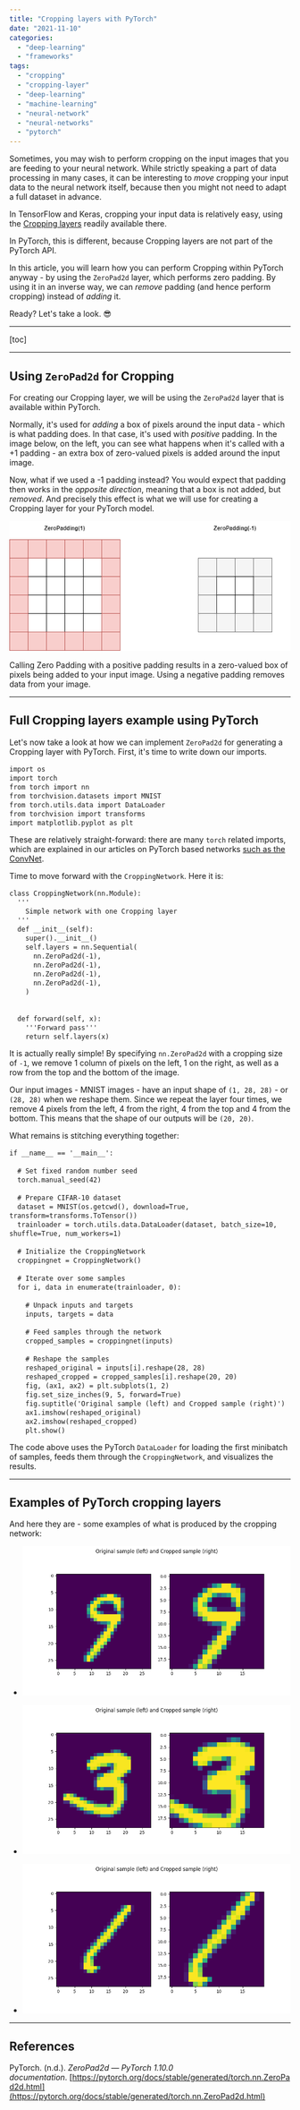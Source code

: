 ```yaml
---
title: "Cropping layers with PyTorch"
date: "2021-11-10"
categories: 
  - "deep-learning"
  - "frameworks"
tags: 
  - "cropping"
  - "cropping-layer"
  - "deep-learning"
  - "machine-learning"
  - "neural-network"
  - "neural-networks"
  - "pytorch"
---
```


Sometimes, you may wish to perform cropping on the input images that you are feeding to your neural network. While strictly speaking a part of data processing in many cases, it can be interesting to _move_ cropping your input data to the neural network itself, because then you might not need to adapt a full dataset in advance.

In TensorFlow and Keras, cropping your input data is relatively easy, using the [Cropping layers](https://github.com/mobiletest2016/machine-learning-articles/blob/master/articles/how-to-use-cropping-layers-with-keras.md) readily available there.

In PyTorch, this is different, because Cropping layers are not part of the PyTorch API.

In this article, you will learn how you can perform Cropping within PyTorch anyway - by using the `ZeroPad2d` layer, which performs zero padding. By using it in an inverse way, we can _remove_ padding (and hence perform cropping) instead of _adding_ it.

Ready? Let's take a look. 😎

* * *

\[toc\]

* * *

## Using `ZeroPad2d` for Cropping

For creating our Cropping layer, we will be using the `ZeroPad2d` layer that is available within PyTorch.

Normally, it's used for _adding_ a box of pixels around the input data - which is what padding does. In that case, it's used with _positive_ padding. In the image below, on the left, you can see what happens when it's called with a +1 padding - an extra box of zero-valued pixels is added around the input image.

Now, what if we used a -1 padding instead? You would expect that padding then works in the _opposite direction_, meaning that a box is not added, but _removed_. And precisely this effect is what we will use for creating a Cropping layer for your PyTorch model.

![](images/Zero.drawio.png)

Calling Zero Padding with a positive padding results in a zero-valued box of pixels being added to your input image. Using a negative padding removes data from your image.

* * *

## Full Cropping layers example using PyTorch

Let's now take a look at how we can implement `ZeroPad2d` for generating a Cropping layer with PyTorch. First, it's time to write down our imports.

```
import os
import torch
from torch import nn
from torchvision.datasets import MNIST
from torch.utils.data import DataLoader
from torchvision import transforms
import matplotlib.pyplot as plt
```

These are relatively straight-forward: there are many `torch` related imports, which are explained in our articles on PyTorch based networks [such as the ConvNet](https://github.com/mobiletest2016/machine-learning-articles/blob/master/articles/convolutional-neural-networks-with-pytorch.md).

Time to move forward with the `CroppingNetwork`. Here it is:

```
class CroppingNetwork(nn.Module):
  '''
    Simple network with one Cropping layer
  '''
  def __init__(self):
    super().__init__()
    self.layers = nn.Sequential(
      nn.ZeroPad2d(-1),
      nn.ZeroPad2d(-1),
      nn.ZeroPad2d(-1),
      nn.ZeroPad2d(-1),
    )


  def forward(self, x):
    '''Forward pass'''
    return self.layers(x)
```

It is actually really simple! By specifying `nn.ZeroPad2d` with a cropping size of `-1`, we remove 1 column of pixels on the left, 1 on the right, as well as a row from the top and the bottom of the image.

Our input images - MNIST images - have an input shape of `(1, 28, 28)` - or `(28, 28)` when we reshape them. Since we repeat the layer four times, we remove 4 pixels from the left, 4 from the right, 4 from the top and 4 from the bottom. This means that the shape of our outputs will be `(20, 20)`.

What remains is stitching everything together:

```
if __name__ == '__main__':
  
  # Set fixed random number seed
  torch.manual_seed(42)
  
  # Prepare CIFAR-10 dataset
  dataset = MNIST(os.getcwd(), download=True, transform=transforms.ToTensor())
  trainloader = torch.utils.data.DataLoader(dataset, batch_size=10, shuffle=True, num_workers=1)
  
  # Initialize the CroppingNetwork
  croppingnet = CroppingNetwork()

  # Iterate over some samples
  for i, data in enumerate(trainloader, 0):

    # Unpack inputs and targets
    inputs, targets = data

    # Feed samples through the network
    cropped_samples = croppingnet(inputs)

    # Reshape the samples
    reshaped_original = inputs[i].reshape(28, 28)
    reshaped_cropped = cropped_samples[i].reshape(20, 20)
    fig, (ax1, ax2) = plt.subplots(1, 2)
    fig.set_size_inches(9, 5, forward=True)
    fig.suptitle('Original sample (left) and Cropped sample (right)')
    ax1.imshow(reshaped_original)
    ax2.imshow(reshaped_cropped)
    plt.show()
```

The code above uses the PyTorch `DataLoader` for loading the first minibatch of samples, feeds them through the `CroppingNetwork`, and visualizes the results.

* * *

## Examples of PyTorch cropping layers

And here they are - some examples of what is produced by the cropping network:

- ![](images/3.png)
    
- ![](images/2.png)
    
- ![](images/1.png)
    

* * *

## References

PyTorch. (n.d.). _ZeroPad2d — PyTorch 1.10.0 documentation_. [https://pytorch.org/docs/stable/generated/torch.nn.ZeroPad2d.html](https://pytorch.org/docs/stable/generated/torch.nn.ZeroPad2d.html)
